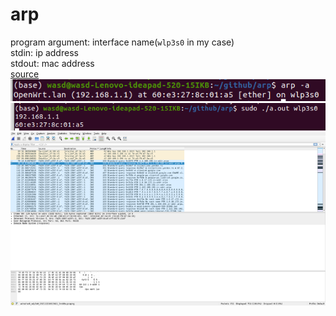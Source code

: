 # arp  
program argument: interface name(`wlp3s0` in my case)  
stdin:  ip address  
stdout: mac address  
[source](https://en.wikipedia.org/wiki/Address_Resolution_Protocol)  
![arp](img/arp.png)  
![code](img/code.png)  
![wireshark](img/wireshark.png)  
